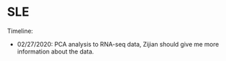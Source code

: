 # SLE

Timeline: 

* 02/27/2020: PCA analysis to RNA-seq data, Zijian should give me more information about the data. 
